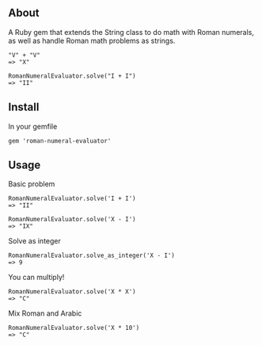 ## About

A Ruby gem that extends the String class to do math with Roman numerals, as well as handle Roman math problems as strings.

    "V" + "V"
    => "X"
    
    RomanNumeralEvaluator.solve("I + I")
    => "II"
    
## Install

In your gemfile

    gem 'roman-numeral-evaluator'
    

## Usage

Basic problem

    RomanNumeralEvaluator.solve('I + I')
    => "II"
  
    RomanNumeralEvaluator.solve('X - I')
    => "IX"
  
Solve as integer

    RomanNumeralEvaluator.solve_as_integer('X - I')
    => 9
  
You can multiply!

    RomanNumeralEvaluator.solve('X * X')
    => "C"
  
Mix Roman and Arabic

    RomanNumeralEvaluator.solve('X * 10')
    => "C"
